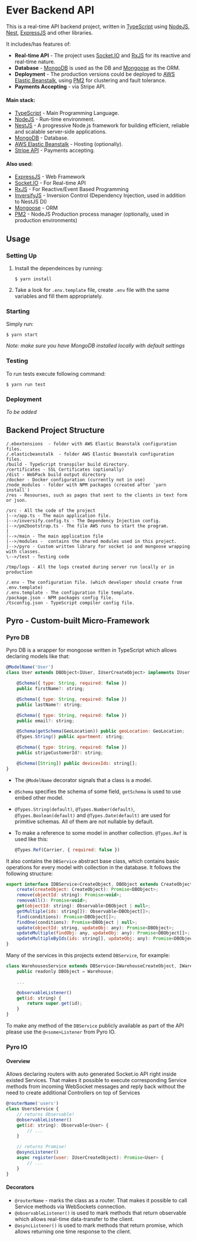 # Ever Backend API

This is a real-time API backend project, written in [TypeScript](https://www.typescriptlang.org/) using [NodeJS](https://nodejs.org/), [Nest](https://nestjs.com), [ExpressJS](https://expressjs.com/) and other libraries.

It includes/has features of:

-   **Real-time API** - The project uses [Socket.IO](https://socket.io/) and [RxJS](http://reactivex.io/rxjs/) for its reactive and real-time nature.
-   **Database** - [MongoDB](https://www.mongodb.com/) is used as the DB and [Mongoose](http://mongoosejs.com/) as the ORM.
-   **Deployment** - The production versions could be deployed to [AWS Elastic Beanstalk](https://aws.amazon.com/elasticbeanstalk/), using [PM2](http://pm2.io/) for clustering and fault tolerance.
-   **Payments Accepting** - via Stripe API.

#### Main stack:

-   [TypeScript](https://www.typescriptlang.org) - Main Programming Language.
-   [NodeJS](https://nodejs.org) - Run-time environment.
-   [NestJS](https://nestjs.com) - A progressive Node.js framework for building efficient, reliable and scalable server-side applications.
-   [MongoDB](https://www.mongodb.com/) - Database.
-   [AWS Elastic Beanstalk](https://aws.amazon.com/elasticbeanstalk/) - Hosting (optionally).
-   [Stripe API](https://stripe.com/docs/api/node) - Payments accepting.

#### Also used:

-   [ExpressJS](https://expressjs.com/) - Web Framework
-   [Socket.IO](https://socket.io/) - For Real-time API
-   [RxJS](http://reactivex.io/rxjs/) - For Reactive/Event Based Programming
-   [InversifyJS](http://inversify.io/) - Inversion Control (Dependency Injection, used in addition to NestJS DI)
-   [Mongoose](http://mongoosejs.com/) - ORM
-   [PM2](http://pm2.io/) - NodeJS Production process manager (optionally, used in production environments)

## Usage

### Setting Up

1. Install the dependeinces by running:
    ```
    $ yarn install
    ```
2. Take a look for `.env.template` file, create `.env` file with the same variables and fill them appropriately.

### Starting

Simply run:

```
$ yarn start
```

_Note: make sure you have MongoDB installed locally with default settings_

### Testing

To run tests execute following command:

```
$ yarn run test
```

### Deployment

_To be added_

## Backend Project Structure

```
/.ebextensions  - folder with AWS Elastic Beanstalk configuration files.
/.elasticbeanstalk  - folder AWS Elastic Beanstalk configuration files.
/build - TypeScript transpiler build directory.
/certificates - SSL Certificates (optionally)
/dist - WebPack build output directory
/docker - Docker configuration (currently not in use)
/node_modules - folder with NPM packages (created after `yarn install`)
/res - Resourses, such as pages that sent to the clients in text form or json.

/src - All the code of the project
|-->/app.ts - The main application file.
|-->/inversify.config.ts - The Dependency Injection config.
|-->/pm2bootstrap.ts - The file AWS runs to start the program.
|
|-->/main - The main application file
|-->/modules -  contains the shared modules used in this project.
|-->/pyro - Custom written library for socket io and mongoose wrapping with classes.
\-->/test - Testing code

/tmp/logs - All the logs created during server run locally or in production

/.env - The configuration file. (which developer should create from .env.template)
/.env.template - The configuration file template.
/package.json - NPM packages config file.
/tsconfig.json - TypeScript compiler config file.
```

## Pyro - Custom-built Micro-Framework

### Pyro DB

Pyro DB is a wrapper for mongoose written in TypeScript which allows declaring models like that:

```javascript
@ModelName('User')
class User extends DBObject<IUser, IUserCreateObject> implements IUser {

    @Schema({ type: String, required: false })
    public firstName?: string;

    @Schema({ type: String, required: false })
    public lastName?: string;

    @Schema({ type: String, required: false })
    public email?: string;

    @Schema(getSchema(GeoLocation)) public geoLocation: GeoLocation;
    @Types.String() public apartment: string;

    @Schema({ type: String, required: false })
    public stripeCustomerId?: string;

    @Schema([String]) public devicesIds: string[];
}
```

-   The `@ModelName` decorator signals that a class is a model.
-   `@Schema` specifies the schema of some field, `getSchema` is used to use embed other model.
-   `@Types.String(default)`, `@Types.Number(default)`, `@Types.Boolean(default)` and `@Types.Date(default)` are used for primitive schemas. All of them are not nullable by default.
-   To make a reference to some model in another collection. `@Types.Ref` is used like this:

    ```javascript
    @Types.Ref(Carrier, { required: false })
    ```

It also contains the `DBService` abstract base class, which contains basic operations for every model with collection in the database. It follows the following structure:

```javascript
export interface IDBService<CreateObject, DBObject extends CreateObject> {
    create(createObject: CreateObject): Promise<DBObject>;
    remove(objectId: string): Promise<void>;
    removeAll(): Promise<void>;
    get(objectId: string): Observable<DBObject | null>;
    getMultiple(ids: string[]): Observable<DBObject[]>;
    find(conditions): Promise<DBObject[]>;
    findOne(conditions): Promise<DBObject | null>;
    update(objectId: string, updateObj: any): Promise<DBObject>;
    updateMultiple(findObj: any, updateObj: any): Promise<DBObject[]>;
    updateMultipleByIds(ids: string[], updateObj: any): Promise<DBObject[]>;
}
```

Many of the services in this projects extend `DBService`, for example:

```javascript
class WarehousesService extends DBService<IWarehouseCreateObject, IWarehouse, Warehouse> implements IWarehouseRouter, IService {
    public readonly DBObject = Warehouse;

    ...

    @observableListener()
    get(id: string) {
        return super.get(id);
    }
}
```

To make any method of the `DBService` publicly available as part of the API please use the `@<some>Listener` from Pyro IO.

### Pyro IO

#### Overview

Allows declaring routers with auto generated Socket.io API right inside existed Services.
That makes it possible to execute corresponding Service methods from incoming WebSocket messages and reply back without the need to create additional Controllers on top of Services

```javascript
@routerName('users')
class UsersService {
	// returns Observable!
	@observableListener()
	get(id: string): Observable<User> {
		// ...
	}

	// returns Promise!
	@asyncListener()
	async register(user: IUserCreateObject): Promise<User> {
		// ...
	}
}
```

#### Decorators

-   `@routerName` - marks the class as a router. That makes it possible to call Service methods via WebSockets connection.
-   `@observableListener()` is used to mark methods that return observable which allows real-time data-transfer to the client.
-   `@asyncListener()` is used to mark methods that return promise, which allows returning one time response to the client.
